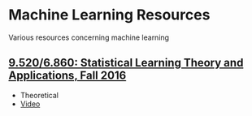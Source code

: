 # Machine Learning Resources
Various resources concerning machine learning
## [9.520/6.860: Statistical Learning Theory and Applications, Fall 2016](http://www.mit.edu/~9.520/fall16/index.html)
  * Theoretical
  * [Video](https://www.youtube.com/playlist?list=PLyGKBDfnk-iDj3FBd0Avr_dLbrU8VG73O)
